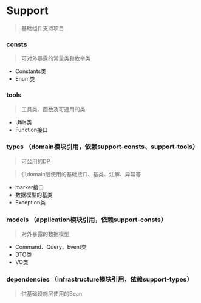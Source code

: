 # Support

> 基础组件支持项目

### consts

> 可对外暴露的常量类和枚举类

- Constants类
- Enum类

### tools

> 工具类、函数及可通用的类

- Utils类
- Function接口

### types （domain模块引用，依赖support-consts、support-tools）

> 可公用的DP

> 供domain层使用的基础接口、基类、注解、异常等

- marker接口
- 数据模型的基类
- Exception类

### models （application模块引用，依赖support-consts）

> 对外暴露的数据模型

- Command、Query、Event类
- DTO类
- VO类

### dependencies （infrastructure模块引用，依赖support-types）

> 供基础设施层使用的Bean
